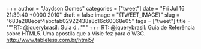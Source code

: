 
+++
author = "Jaydson Gomes"
categories = ["tweet"]
date = "Fri Jul 16 21:39:40 +0000 2010"
draft = false
image = "{TWEET_IMAGE}"
slug = "683a288ecef4abcfab02922438a8c16c60068e05"
tags = ["tweet"]
title = """RT: @jquerybrasil: Guia d..."""
+++
RT: @jquerybrasil: Guia de Referência sobre HTML5. Uma apostila que a Visie fez para o W3C. http://www.tableless.com.br/html5/
